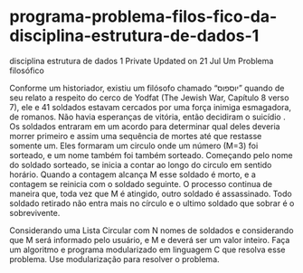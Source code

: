 # programa-problema-filos-fico-da-disciplina-estrutura-de-dados-1

 disciplina estrutura de dados 1 Private
 Updated on 21 Jul
Um Problema filosófico

Conforme um historiador, existiu um filósofo chamado “יוספוס” quando de seu relato a respeito do cerco de Yodfat (The Jewish War, Capítulo 8 verso 7), ele e 41 soldados estavam cercados por uma força inimiga esmagadora, de romanos. Não havia esperanças de vitória, então decidiram o suicídio . Os soldados entraram em um acordo para determinar qual deles deveria morrer primeiro e assim uma sequência de mortes até que restasse somente um. Eles formaram um circulo onde um número (M=3) foi sorteado, e um nome também foi também sorteado. Começando pelo nome do soldado sorteado, se inicia a contar ao longo do circulo em sentido horário. Quando a contagem alcança M esse soldado é morto, e a contagem se reinicia com o soldado seguinte. O processo continua de maneira que, toda vez que M é atingido, outro soldado é assassinado. Todo soldado retirado não entra mais no círculo e o ultimo soldado que sobrar é o sobrevivente.

Considerando uma Lista Circular com N nomes de soldados e considerando que M será informado pelo usuário, e M e deverá ser um valor inteiro. Faça um algoritmo e programa modularizado em linguagem C que resolva esse problema. Use modularização para resolver o problema.
